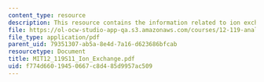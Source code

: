 ```yaml
---
content_type: resource
description: This resource contains the information related to ion exchange chromatography.
file: https://ol-ocw-studio-app-qa.s3.amazonaws.com/courses/12-119-analytical-techniques-for-studying-environmental-and-geologic-samples-spring-2011/f774d66019450667c8d485d9957ac509_MIT12_119S11_Ion_Exchange.pdf
file_type: application/pdf
parent_uid: 79351307-ab5a-8e4d-7a16-d623686bfcab
resourcetype: Document
title: MIT12_119S11_Ion_Exchange.pdf
uid: f774d660-1945-0667-c8d4-85d9957ac509
---
```

